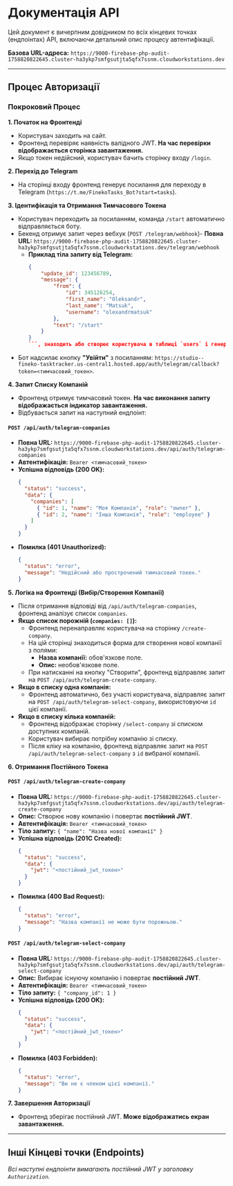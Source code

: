 # Документація API

Цей документ є вичерпним довідником по всіх кінцевих точках (ендпоінтах) API, включаючи детальний опис процесу автентифікації.

**Базова URL-адреса:** `https://9000-firebase-php-audit-1758820822645.cluster-ha3ykp7smfgsutjta5qfx7ssnm.cloudworkstations.dev`

---
## Процес Авторизації

### Покроковий Процес

**1. Початок на Фронтенді**
- Користувач заходить на сайт.
- Фронтенд перевіряє наявність валідного JWT. **На час перевірки відображається сторінка завантаження.**
- Якщо токен недійсний, користувач бачить сторінку входу `/login`.

**2. Перехід до Telegram**
- На сторінці входу фронтенд генерує посилання для переходу в Telegram (`https://t.me/FinekoTasks_Bot?start=tasks`).

**3. Ідентифікація та Отримання Тимчасового Токена**
- Користувач переходить за посиланням, команда `/start` автоматично відправляється боту.
- Бекенд отримує запит через вебхук (`POST /telegram/webhook`)- **Повна URL:** `https://9000-firebase-php-audit-1758820822645.cluster-ha3ykp7smfgsutjta5qfx7ssnm.cloudworkstations.dev/telegram/webhook`
    - **Приклад тіла запиту від Telegram:**
      ```json
      {
          "update_id": 123456789,
          "message": {
              "from": {
                  "id": 345126254,
                  "first_name": "Oleksandr",
                  "last_name": "Matsuk",
                  "username": "olexandrmatsuk"
              },
              "text": "/start"
          }
      }
      ```, знаходить або створює користувача в таблиці `users` і генерує **тимчасовий токен**.
- Бот надсилає кнопку **"Увійти"** з посиланням: `https://studio--fineko-tasktracker.us-central1.hosted.app/auth/telegram/callback?token=<тимчасовий_токен>`.

**4. Запит Списку Компаній**
- Фронтенд отримує тимчасовий токен. **На час виконання запиту відображається індикатор завантаження.**
- Відбувається запит на наступний ендпоінт:

#### `POST /api/auth/telegram-companies`
- **Повна URL:** `https://9000-firebase-php-audit-1758820822645.cluster-ha3ykp7smfgsutjta5qfx7ssnm.cloudworkstations.dev/api/auth/telegram-companies`
- **Автентифікація:** `Bearer <тимчасовий_токен>`
- **Успішна відповідь (200 OK):**
  ```json
  {
    "status": "success",
    "data": {
      "companies": [
        { "id": 1, "name": "Моя Компанія", "role": "owner" },
        { "id": 2, "name": "Інша Компанія", "role": "employee" }
      ]
    }
  }
  ```
- **Помилка (401 Unauthorized):**
  ```json
  {
    "status": "error",
    "message": "Недійсний або прострочений тимчасовий токен."
  }
  ```

**5. Логіка на Фронтенді (Вибір/Створення Компанії)**
- Після отримання відповіді від `/api/auth/telegram-companies`, фронтенд аналізує список `companies`.
- **Якщо список порожній (`companies: []`):**
    - Фронтенд перенаправляє користувача на сторінку `/create-company`.
    - На цій сторінці знаходиться форма для створення нової компанії з полями:
        - **Назва компанії:** обов'язкове поле.
        - **Опис:** необов'язкове поле.
    - При натисканні на кнопку "Створити", фронтенд відправляє запит на `POST /api/auth/telegram-create-company`.
- **Якщо в списку одна компанія:**
    - Фронтенд автоматично, без участі користувача, відправляє запит на `POST /api/auth/telegram-select-company`, використовуючи `id` цієї компанії.
- **Якщо в списку кілька компаній:**
    - Фронтенд відображає сторінку `/select-company` зі списком доступних компаній.
    - Користувач вибирає потрібну компанію зі списку.
    - Після кліку на компанію, фронтенд відправляє запит на `POST /api/auth/telegram-select-company` з `id` вибраної компанії.

**6. Отримання Постійного Токена**

#### `POST /api/auth/telegram-create-company`
- **Повна URL:** `https://9000-firebase-php-audit-1758820822645.cluster-ha3ykp7smfgsutjta5qfx7ssnm.cloudworkstations.dev/api/auth/telegram-create-company`
- **Опис:** Створює нову компанію і повертає **постійний JWT**.
- **Автентифікація:** `Bearer <тимчасовий_токен>`
- **Тіло запиту:** `{ "name": "Назва нової компанії" }`
- **Успішна відповідь (201C Created):**
  ```json
  {
    "status": "success",
    "data": {
      "jwt": "<постійний_jwt_токен>"
    }
  }
  ```
- **Помилка (400 Bad Request):**
  ```json
  {
    "status": "error",
    "message": "Назва компанії не може бути порожньою."
  }
  ```

#### `POST /api/auth/telegram-select-company`
- **Повна URL:** `https://9000-firebase-php-audit-1758820822645.cluster-ha3ykp7smfgsutjta5qfx7ssnm.cloudworkstations.dev/api/auth/telegram-select-company`
- **Опис:** Вибирає існуючу компанію і повертає **постійний JWT**.
- **Автентифікація:** `Bearer <тимчасовий_токен>`
- **Тіло запиту:** `{ "company_id": 1 }`
- **Успішна відповідь (200 OK):**
  ```json
  {
    "status": "success",
    "data": {
      "jwt": "<постійний_jwt_токен>"
    }
  }
  ```
- **Помилка (403 Forbidden):**
  ```json
  {
    "status": "error",
    "message": "Ви не є членом цієї компанії."
  }
  ```

**7. Завершення Авторизації**
- Фронтенд зберігає постійний JWT. **Може відображатись екран завантаження.**

---
## Інші Кінцеві точки (Endpoints)

*Всі наступні ендпоінти вимагають постійний JWT у заголовку `Authorization`.*